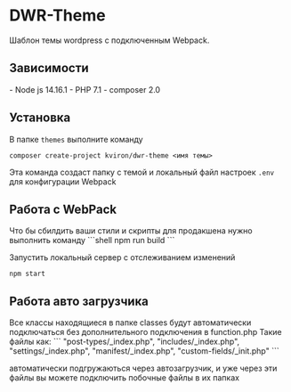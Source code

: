 <h1>DWR-Theme</h1>  
Шаблон темы wordpress c подключенным Webpack.

<h2>Зависимости</h2>
 - Node js 14.16.1
 - PHP 7.1
 - composer 2.0

<h2>Установка</h2>

В папке `themes` выполните команду
```shell
composer create-project kviron/dwr-theme <имя темы>
```

Эта команда создаст папку с темой и локальный файл настроек `.env` для конфигурации
Webpack

<h2>Работа с WebPack</h2>
Что бы сбилдить ваши стили и скрипты для продакшена нужно выполнить команду
```shell
npm run build
```

Запустить локальный сервер с отслеживанием изменений
```shell
npm start
```

<h2>Работа авто загрузчика</h2>
Все классы находящиеся в папке classes будут автоматически подключаться без дополнительного подключения в function.php
Такие файлы как:
```
"post-types/_index.php",
"includes/_index.php",
"settings/_index.php",
"manifest/_index.php",
"custom-fields/_init.php"
```

автоматически подгружаються через автозагрузчик, и уже через эти файлы вы можете подключить побочные файлы в их папках
